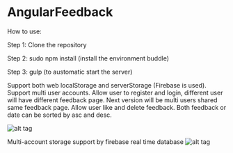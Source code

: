 # AngularFeedback
How to use:

Step 1: Clone the repository

Step 2: sudo npm install (install the environment buddle)

Step 3: gulp (to austomatic start the server)

Support both web localStorage and serverStorage (Firebase is used). Support multi user accounts. Allow user to register and login, different user will have different feedback page. Next version will be multi users shared same feedback page. Allow user like and delete feedback. Both feedback or date can be sorted by asc and desc.


![alt tag](https://github.com/loliiiiipop/AngularFeedback/blob/master/builds/angulardata/images/feedback.png)

Multi-account storage support by firebase real time database
![alt tag](https://github.com/loliiiiipop/AngularFeedback/blob/master/builds/angulardata/images/firebase.png)


